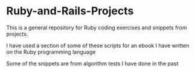 # Ruby-and-Rails-Projects
This is a general repository for Ruby coding exercises and snippets from projects.

I have used a section of some of these scripts for an ebook I have written on the Ruby programming language

Some of the snippets are from algorithm tests I have done in the past
